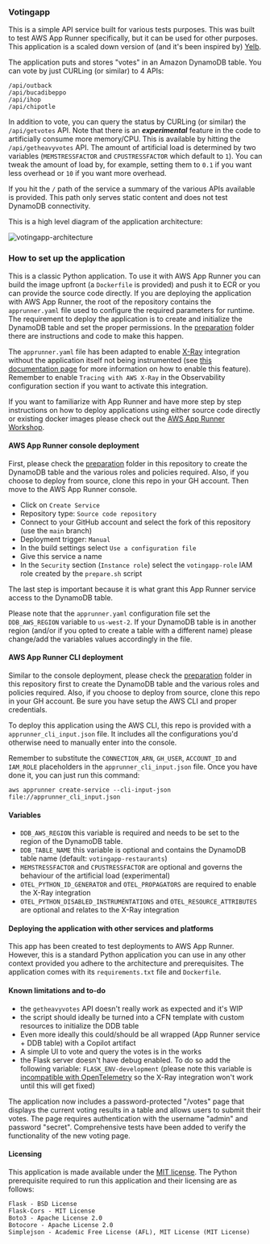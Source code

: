### Votingapp

This is a simple API service built for various tests purposes. This was built to test AWS App Runner specifically, but it can be used for other purposes. This application is a scaled down version of (and it's been inspired by) [Yelb](https://github.com/mreferre/yelb/).

The application puts and stores "votes" in an Amazon DynamoDB table. You can vote by just CURLing (or similar) to 4 APIs: 
```
/api/outback
/api/bucadibeppo
/api/ihop
/api/chipotle
```
In addition to vote, you can query the status by CURLing (or similar) the `/api/getvotes` API. Note that there is an ***experimental*** feature in the code to artificially consume more memory/CPU. This is available by hitting the `/api/getheavyvotes` API. The amount of artificial load is determined by two variables (`MEMSTRESSFACTOR` and `CPUSTRESSFACTOR` which default to `1`). You can tweak the amount of load by, for example, setting them to `0.1` if you want less overhead or `10` if you want more overhead. 

If you hit the `/` path of the service a summary of the various APIs available is provided. This path only serves static content and does not test DynamoDB connectivity. 

This is a high level diagram of the application architecture:

![votingapp-architecture](/images/votingapp-architecture.png)

### How to set up the application

This is a classic Python application. To use it with AWS App Runner you can build the image upfront (a `Dockerfile` is provided) and push it to ECR or you can provide the source code directly. If you are deploying the application with AWS App Runner, the root of the repository contains the `apprunner.yaml` file used to configure the required parameters for runtime. The requirement to deploy the application is to create and initialize the DynamoDB table and set the proper permissions. In the [preparation](/preparation) folder there are instructions and code to make this happen. 

The `apprunner.yaml` file has been adapted to enable [X-Ray](https://aws.amazon.com/xray/) integration without the application itself not being instrumented (see [this documentation page](https://docs.aws.amazon.com/apprunner/latest/dg/monitor-xray.html) for more information on how to enable this feature). Remember to enable `Tracing with AWS X-Ray` in the Observability configuration section if you want to activate this integration.   

If you want to familiarize with App Runner and have more step by step instructions on how to deploy applications using either source code directly or existing docker images please check out the [AWS App Runner Workshop](https://www.apprunnerworkshop.com/).  


#### AWS App Runner console deployment

First, please check the [preparation](/preparation) folder in this repository to create the DynamoDB table and the various roles and policies required. Also, if you choose to deploy from source, clone this repo in your GH account. Then move to the AWS App Runner console.

- Click on `Create Service` 
- Repository type: `Source code repository`
- Connect to your GitHub account and select the fork of this repository (use the `main` branch)
- Deployment trigger: `Manual`
- In the build settings select `Use a configuration file`
- Give this service a name 
- In the `Security` section (`Instance role`) select the `votingapp-role` IAM role created by the `prepare.sh` script  

The last step is important because it is what grant this App Runner service access to the DynamoDB table. 

Please note that the `apprunner.yaml` configuration file set the `DDB_AWS_REGION` variable to `us-west-2`. If your DynamoDB table is in another region (and/or if you opted to create a table with a different name) please change/add the variables values accordingly in the file. 

#### AWS App Runner CLI deployment

Similar to the console deployment, please check the [preparation](/preparation) folder in this repository first to create the DynamoDB table and the various roles and policies required. Also, if you choose to deploy from source, clone this repo in your GH account. Be sure you have setup the AWS CLI and proper credentials. 

To deploy this application using the AWS CLI, this repo is provided with a `apprunner_cli_input.json` file. It includes all the configurations you'd otherwise need to manually enter into the console. 

Remember to substitute the `CONNECTION_ARN`, `GH_USER`, `ACCOUNT_ID` and `IAM_ROLE` placeholders in the `apprunner_cli_input.json` file. Once you have done it, you can just run this command: 

```
aws apprunner create-service --cli-input-json file://apprunner_cli_input.json
```

#### Variables

- `DDB_AWS_REGION` this variable is required and needs to be set to the region of the DynamoDB table.
- `DDB_TABLE_NAME` this variable is optional and contains the DynamoDB table name (default: `votingapp-restaurants`)
- `MEMSTRESSFACTOR` and `CPUSTRESSFACTOR` are optional and governs the behaviour of the artificial load (experimental)
- `OTEL_PYTHON_ID_GENERATOR` and `OTEL_PROPAGATORS` are required to enable the X-Ray integration
- `OTEL_PYTHON_DISABLED_INSTRUMENTATIONS` and `OTEL_RESOURCE_ATTRIBUTES` are optional and relates to the X-Ray integration

#### Deploying the application with other services and platforms  

This app has been created to test deployments to AWS App Runner. However, this is a standard Python application you can use in any other context provided you adhere to the architecture and prerequisites. The application comes with its `requirements.txt` file and `Dockerfile`. 

#### Known limitations and to-do

- the `getheavyvotes` API doesn't really work as expected and it's WIP 
- the script should ideally be turned into a CFN template with custom resources to initialize the DDB table
- Even more ideally this could/should be all wrapped (App Runner service + DDB table) with a Copilot artifact
- A simple UI to vote and query the votes is in the works
- the Flask server doesn't have debug enabled. To do so add the following variable: `FLASK_ENV-development` (please note this variable is [incompatible with OpenTelemetry](https://github.com/open-telemetry/opentelemetry-python-contrib/issues/546) so the X-Ray integration won't work until this will get fixed)

The application now includes a password-protected "/votes" page that displays the current voting results in a table and allows users to submit their votes. The page requires authentication with the username "admin" and password "secret". Comprehensive tests have been added to verify the functionality of the new voting page.


#### Licensing

This application is made available under the [MIT license](./LICENSE). The Python prerequisite required to run this application and their licensing are as follows:
```
Flask - BSD License 
Flask-Cors - MIT License
Boto3 - Apache License 2.0
Botocore - Apache License 2.0
Simplejson - Academic Free License (AFL), MIT License (MIT License)
```

